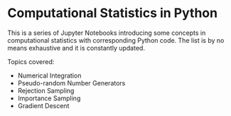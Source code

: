 # Computational Statistics in Python

This is a series of Jupyter Notebooks introducing some concepts in computational statistics with corresponding Python code. The list is by no means exhaustive and it is constantly updated. 

Topics covered:
- Numerical Integration
- Pseudo-random Number Generators
- Rejection Sampling
- Importance Sampling
- Gradient Descent


